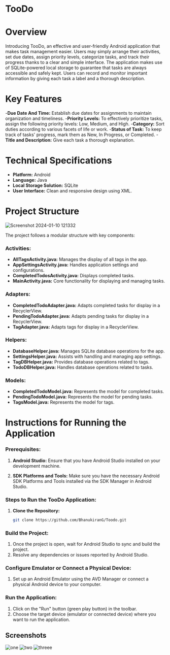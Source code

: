 # TooDo

# Overview

Introducing TooDo, an effective and user-friendly Android application that makes task management easier. Users may simply arrange their activities, set due dates, assign priority levels, categorize tasks, and track their progress thanks to a clear and simple interface. The application makes use of SQLite-powered local storage to guarantee that tasks are always accessible and safely kept. Users can record and monitor important information by giving each task a label and a thorough description.

# Key Features

-**Due Date And Time:** Establish due dates for assignments to maintain organization and timeliness.
-**Priority Levels:** To effectively prioritize tasks, assign the following priority levels: Low, Medium, and High.
-**Category:** Sort duties according to various facets of life or work.
-**Status of Task:** To keep track of tasks' progress, mark them as New, In Progress, or Completed.
-**Title and Description:** Give each task a thorough explanation.


# Technical Specifications

- **Platform:** Android
- **Language:** Java
- **Local Storage Solution:** SQLite
- **User Interface:** Clean and responsive design using XML.

# Project Structure

![Screenshot 2024-01-10 121332](https://github.com/BhanukiranG/Toodo/assets/96532063/587364d3-a6d4-4c9e-b3cc-599293902b86)

The project follows a modular structure with key components:
### Activities:

- **AllTagsActivity.java:** Manages the display of all tags in the app.
- **AppSettingsActivity.java:** Handles application settings and configurations.
- **CompletedTodosActivity.java:** Displays completed tasks.
- **MainActivity.java:** Core functionality for displaying and managing tasks.

### Adapters:

- **CompletedTodoAdapter.java:** Adapts completed tasks for display in a RecyclerView.
- **PendingTodoAdapter.java:** Adapts pending tasks for display in a RecyclerView.
- **TagAdapter.java:** Adapts tags for display in a RecyclerView.

### Helpers:

- **DatabaseHelper.java:** Manages SQLite database operations for the app.
- **SettingsHelper.java:** Assists with handling and managing app settings.
- **TagDBHelper.java:** Provides database operations related to tags.
- **TodoDBHelper.java:** Handles database operations related to tasks.

### Models:

- **CompletedTodoModel.java:** Represents the model for completed tasks.
- **PendingTodoModel.java:** Represents the model for pending tasks.
- **TagsModel.java:** Represents the model for tags.

# Instructions for Running the Application

### Prerequisites:

1. **Android Studio:** Ensure that you have Android Studio installed on your development machine.

2. **SDK Platforms and Tools:** Make sure you have the necessary Android SDK Platforms and Tools installed via the SDK Manager in Android Studio.

### Steps to Run the TooDo Application:

1. **Clone the Repository:**
   ```bash
   git clone https://github.com/BhanukiranG/Toodo.git

### Build the Project:

1. Once the project is open, wait for Android Studio to sync and build the project.
2. Resolve any dependencies or issues reported by Android Studio.

### Configure Emulator or Connect a Physical Device:

1. Set up an Android Emulator using the AVD Manager or connect a physical Android device to your computer.

### Run the Application:

1. Click on the "Run" button (green play button) in the toolbar.
2. Choose the target device (emulator or connected device) where you want to run the application.

## Screenshots
![one](https://github.com/BhanukiranG/bhanukiranportfolio/assets/96532063/514053c6-6782-4ed0-9fb5-778ebf9fb7b5)
![two](https://github.com/BhanukiranG/bhanukiranportfolio/assets/96532063/0dc03cd0-7f30-4368-a012-b8413b0d7685)
![threee](https://github.com/BhanukiranG/bhanukiranportfolio/assets/96532063/5f6b73ab-ccca-4746-9b5c-ddff073feb08)


